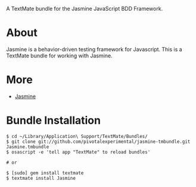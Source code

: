 A TextMate bundle for the Jasmine JavaScript BDD Framework.

# About

Jasmine is a behavior-driven testing framework for Javascript.  This is a TextMate bundle for working with Jasmine.


# More

 * [Jasmine](http://github.com/pivotal/jasmine)


# Bundle Installation

    $ cd ~/Library/Application\ Support/TextMate/Bundles/
    $ git clone git://github.com/pivotalexperimental/jasmine-tmbundle.git Jasmine.tmbundle
    $ osascript -e 'tell app "TextMate" to reload bundles'

    # or

    $ [sudo] gem install textmate
    $ textmate install Jasmine
